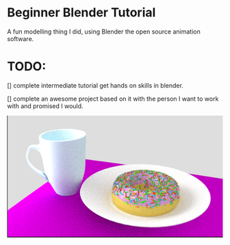 # Beginner Blender Tutorial

A fun modelling thing I did, using Blender the open source animation software.

# TODO: 

[] complete intermediate tutorial get hands on skills in blender.

[] complete an awesome project based on it with the person I want to work with and promised I would.

![cup mug and a purple table- an unfinished tale](https://github.com/dexter816/Blender/blob/master/cup%20and%20mug%20and%20purple%20table.png)

